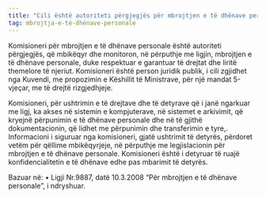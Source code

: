 ```yaml
---
title: "Cili është autoriteti përgjegjës për mbrojtjen e të dhënave personale?"
tag: mbrojtja-e-të-dhënave-personale
---
```


Komisioneri për mbrojtjen e të dhënave personale është autoriteti përgjegjës, që mbikëqyr dhe monitoron, në përputhje me ligjin, mbrojtjen e të dhënave personale, duke respektuar e garantuar të drejtat dhe liritë themelore të njeriut. Komisioneri është person juridik publik, i cili zgjidhet nga Kuvendi, me propozimin e Këshillit të Ministrave, për një mandat 5-vjeçar, me të drejtë rizgjedhjeje.

Komisioneri, për ushtrimin e të drejtave dhe të detyrave që i janë ngarkuar me ligj, ka akses në sistemin e kompjuterave, në sistemet e arkivimit, që kryejnë përpunimin e të dhënave personale dhe në të gjithë dokumentacionin, që lidhet me përpunimin dhe transferimin e tyre,. Informacioni i siguruar nga komisioneri, gjatë ushtrimit të detyrës, përdoret vetëm për qëllime mbikëqyrjeje, në përputhje me legjislacionin për mbrojtjen e të dhënave personale. Komisioneri është i detyruar të ruajë konfidencialitetin e të dhënave edhe pas mbarimit të detyrës.


Bazuar në: 
•	Ligji Nr.9887, datë 10.3.2008 “Për mbrojtjen e të dhënave personale”, i ndryshuar.
